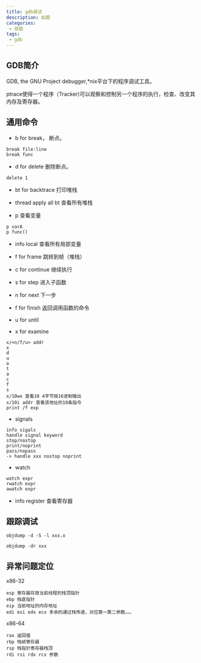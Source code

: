 ```yaml
---
title: gdb调试
description: 如题
categories:
 - 技能
tags:
 - gdb
---
```



## GDB简介

GDB, the GNU Project debugger,*nix平台下的程序调试工具。

ptrace使得一个程序（Tracker)可以观察和控制另一个程序的执行，检查、改变其内存及寄存器。

## 通用命令

- b for break， 断点。

```
break file:line
break func
```

- d for delete 删除断点。

```
delete 1
```

- bt for backtrace 打印堆栈

- thread apply all bt 查看所有堆栈

- p 查看变量

```
p varA
p func()
```

- info local 查看所有局部变量

- f for frame 跳转到帧（堆栈）

- c for continue 继续执行

- s for step 进入子函数

- n for next 下一步

- f for finish 返回调用函数的命令

- u for until 

- x for examine 

```
x/<n/f/u> addr
x 
d
u
o
t
a
c
f
s
x/10wx 查看10 4字节按16进制输出
x/10i addr 查看该地址的10条指令
print /f exp
```

- signals 

```
info sigals
handle signal keyword
stop/nostop
print/noprint
pass/nopass
-> handle xxx nostop noprint
```

- watch

```
watch expr
rwatch expr
awatch expr
```

- info register 查看寄存器

## 跟踪调试

```
objdump -d -S -l xxx.o

objdump -dr xxx
```

## 异常问题定位

x86-32
```
esp 寄存器存放当前线程的栈顶指针
ebp 栈底指针
eip 当前地址的内存地址
edi esi edx ecx 多余的通过栈传递，对应第一第二参数。。。
```

x86-64
```
rax 返回值
rbp 栈帧寄存器
rsp 栈指针寄存器栈顶
rdi rsi rdx rcx 参数
```
